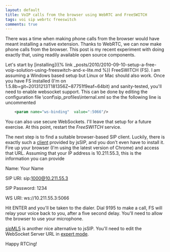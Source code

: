 ```yaml
---
layout: default
title: VoIP calls from the browser using WebRTC and FreeSWITCH
tags: voi sip webrtc freeswitch
comments: true
---
```


There was a time when making phone calls from the browser would have meant installing a native extension. Thanks to WebRTC, we can now make phone calls from the browser. This post is my recent experiment with doing exactly that, using readily available open source components.

Let's start by [installing]({% link _posts/2010/2010-09-10-setup-a-free-voip-solution-using-freeswitch-and-x-lite.md %}) FreeSWITCH (FS). I am assuming a Windows based setup but Linux or Mac should also work. Once you have FS installed (I'm on 1.5.8b+git~20131213T181356Z~87751f9eaf~64bit) and sanity-tested, you'll need to enable websocket support. This can be done by editing the configuration file <FS folder>\conf\sip_profiles\internal.xml so the the following line is uncommented

```xml
    <param name="ws-binding"  value=":5066"/>
```

You can also use secure WebSockets. I'll leave that setup for a future exercise. At this point, restart the _FreeSWITCH_ service.

The next step is to find a suitable browser-based SIP client. Luckily, there is exactly such a [client](http://tryit.jssip.net/) provided by jsSIP, and you don't even have to install it. Fire up your browser (I'm using the latest version of Chrome) and access that URL. Assuming that your IP address is 10.211.55.3, this is the information you can provide

Name: Your Name

SIP URI: sip:1000@10.211.55.3

SIP Password: 1234

WS URI: ws://10.211.55.3:5066

Hit ENTER and you'll be taken to the dialer. Dial 9195 to make a call, FS will relay your voice back to you, after a five second delay. You'll need to allow the browser to use your microphone.

[sipML5](http://sipml5.org/call.htm) is another nice alternative to jsSIP. You'll need to edit the WebSocket Server URL in [expert mode](http://sipml5.org/expert.htm).

Happy RTCing!
